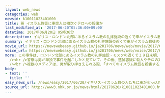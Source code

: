 ```yaml
---
layout: web_news
categories: web
newsid: k10011023401000
title: 英 イスラム教徒に車突入は相次ぐテロへの報復か
last_modified_at: '2017-06-20T05:36:00+09:00'
datetime: 2017年06月20日 05時36分
description: イギリス・ロンドン北部にあるイスラム教の礼拝施設の近くで車がイスラム教徒の列に突っ込み、１人が死亡、１０人がけがをした事件で、複数のメディアはイギリスで相次ぐイスラム過激派の影響を受けたテロ事件に対する報復ではないかという見方を伝えていて、社会の分断が深まることが懸念されます。
summary: イギリス・ロンドン北部にあるイスラム教の礼拝施設の近くで車がイスラム教徒の列に突っ込み、１人が死亡、１０人がけがをした事件で、複数のメディアはイギリスで相次ぐイスラム過激派の影響を受けたテロ事件に対する報復ではないかという見方を伝えていて、社会の分断が深まることが懸念されます。
movie_url: https://newswebeasy.github.io/ja201706/news/web/movie/2017/06/20/k10011023401000.mp4
voice_url: https://newswebeasy.github.io/ja201706/news/web/voice/2017/06/20/k10011023401000.mp3
more: この事件は、ロンドン北部にあるイスラム教の礼拝施設・モスクの近くで１９日未明、礼拝を終えたイスラム教徒の列に車が突っ込み、１人が死亡し、１０人がけがをしたもので、車を運転していた４７歳の白人の男が殺人未遂の疑いで警察に逮捕されました。<br
  /><br />警察は男が単独で事件を起こしたと見ていて、その後、逮捕容疑に殺人やテロの実行などを追加して調べを進めています。<br /><br />動機について警察は現段階では断定できないとしていますが、メイ首相はイスラム教徒に敵意を持った男による犯行だという見方を示しました。イギリスではこの３か月でイスラム過激派の影響を受けたテロ事件が３件相次いでいて、今月、ロンドンで起きたテロ事件以降、イスラム教徒に対する差別的な犯罪が以前と比べて５倍以上に急増しています。<br
  /><br />複数のメディアは、男が取り押さえられる際、「すべてのイスラム教徒を殺害する」などと叫んでいたという目撃証言とともに、相次ぐテロ事件に対する報復ではないかという見方を伝えていて、今回の事件をきっかけに社会の分断が深まることが懸念されます。
body:
- text: ''
  title: ''
easy_news_url: /news/easy/2017/06/20/イギリス-イスラム教の人たちに車が突っ込む/
source_url: http://www3.nhk.or.jp/news/html/20170620/k10011023401000.html
...
```


